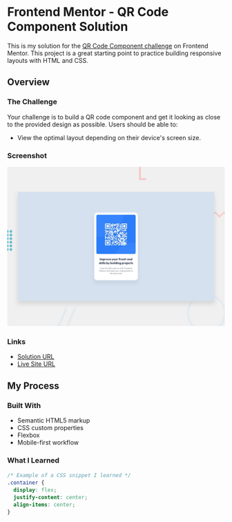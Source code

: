 # Frontend Mentor - QR Code Component Solution

This is my solution for the [QR Code Component challenge](https://www.frontendmentor.io/challenges/qr-code-component-iux_sIO_H) on Frontend Mentor. This project is a great starting point to practice building responsive layouts with HTML and CSS.

## Overview

### The Challenge

Your challenge is to build a QR code component and get it looking as close to the provided design as possible. Users should be able to:

- View the optimal layout depending on their device's screen size.

### Screenshot

![preview](images/preview.jpg)

### Links

- [Solution URL](https://github.com/MATBMS/qr-code-component)
- [Live Site URL](https://matbms.github.io/qr-code-component/)

## My Process

### Built With

- Semantic HTML5 markup
- CSS custom properties
- Flexbox
- Mobile-first workflow

### What I Learned

```css
/* Example of a CSS snippet I learned */
.container {
  display: flex;
  justify-content: center;
  align-items: center;
}
```
